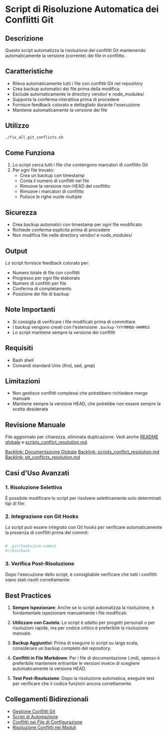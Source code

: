 # Script di Risoluzione Automatica dei Conflitti Git

## Descrizione
Questo script automatizza la risoluzione dei conflitti Git mantenendo automaticamente la versione (corrente) dei file in conflitto.

## Caratteristiche
- Rileva automaticamente tutti i file con conflitti Git nel repository
- Crea backup automatici dei file prima della modifica
- Esclude automaticamente le directory vendor/ e node_modules/
- Supporta la conferma interattiva prima di procedere
- Fornisce feedback colorato e dettagliato durante l'esecuzione
- Mantiene automaticamente la versione dei file

## Utilizzo
```bash
./fix_all_git_conflicts.sh
```

## Come Funziona
1. Lo script cerca tutti i file che contengono marcatori di conflitto Git 
2. Per ogni file trovato:
   - Crea un backup con timestamp
   - Conta il numero di conflitti nel file
   - Rimuove la versione non-HEAD del conflitto
   - Rimuove i marcatori di conflitto
   - Pulisce le righe vuote multiple

## Sicurezza
- Crea backup automatici con timestamp per ogni file modificato
- Richiede conferma esplicita prima di procedere
- Non modifica file nelle directory vendor/ e node_modules/

## Output
Lo script fornisce feedback colorato per:
- Numero totale di file con conflitti
- Progresso per ogni file elaborato
- Numero di conflitti per file
- Conferma di completamento
- Posizione dei file di backup

## Note Importanti
- Si consiglia di verificare i file modificati prima di committare
- I backup vengono creati con l'estensione `.backup-YYYYMMDD-HHMMSS`
- Lo script mantiene sempre la versione dei conflitti

## Requisiti
- Bash shell
- Comandi standard Unix (find, sed, grep)

## Limitazioni
- Non gestisce conflitti complessi che potrebbero richiedere merge manuale
- Mantiene sempre la versione HEAD, che potrebbe non essere sempre la scelta desiderata

## Revisione Manuale
File aggiornato per chiarezza, eliminata duplicazione. Vedi anche [README globale](/docs/README.md) e [scripts_conflict_resolution.md](scripts_conflict_resolution.md).

[Backlink: Documentazione Globale](/docs/README.md)
[Backlink: scripts_conflict_resolution.md](scripts_conflict_resolution.md)
[Backlink: git_conflicts_resolution.md](git_conflicts_resolution.md)

## Casi d'Uso Avanzati

### 1. Risoluzione Selettiva
È possibile modificare lo script per risolvere selettivamente solo determinati tipi di file:


### 2. Integrazione con Git Hooks
Lo script può essere integrato con Git hooks per verificare automaticamente la presenza di conflitti prima del commit:

```bash

# .git/hooks/pre-commit
#!/bin/bash
```

### 3. Verifica Post-Risoluzione
Dopo l'esecuzione dello script, è consigliabile verificare che tutti i conflitti siano stati risolti correttamente:


## Best Practices

1. **Sempre Ispezionare**: Anche se lo script automatizza la risoluzione, è fondamentale ispezionare manualmente i file modificati.

2. **Utilizzare con Cautela**: Lo script è adatto per progetti personali o per risoluzioni rapide, ma per codice critico è preferibile la risoluzione manuale.

3. **Backup Aggiuntivi**: Prima di eseguire lo script su larga scala, considerare un backup completo del repository.

4. **Conflitti in File Markdown**: Per i file di documentazione (.md), spesso è preferibile mantenere entrambe le versioni invece di scegliere automaticamente la versione HEAD.

5. **Test Post-Risoluzione**: Dopo la risoluzione automatica, eseguire test per verificare che il codice funzioni ancora correttamente.

## Collegamenti Bidirezionali
- [Gestione Conflitti Git](/var/www/html/_bases/base_ptvx_fila3_mono/bashscripts/docs/git_conflicts_resolution.md)
- [Script di Automazione](/var/www/html/_bases/base_ptvx_fila3_mono/bashscripts/docs/scripts.md)
- [Conflitti nei File di Configurazione](/var/www/html/_bases/base_ptvx_fila3_mono/bashscripts/docs/config_file_conflicts.md)
- [Risoluzione Conflitti nei Moduli](/var/www/html/_bases/base_ptvx_fila3_mono/laravel/Modules/Xot/docs/conflitti_merge_risolti.md)
